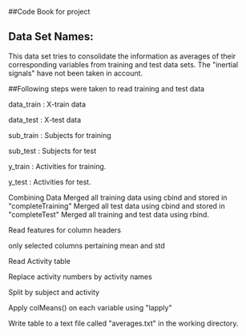 ##Code Book for project
## Data Set Names:
This data set tries to consolidate the information as averages of their corresponding variables from training and test data sets. The "inertial signals" have not been taken in account. </p>


##Following steps were taken to read training and test data </p>

data_train : X-train data

data_test : X-test data

sub_train : Subjects for training

sub_test : Subjects for test

y_train : Activities for training.

y_test : Activities for test.

Combining Data
	Merged all training data using cbind and stored in "completeTraining"
	Merged all test data using cbind and stored in "completeTest"
	Merged all training and test data using rbind.


 Read features for column headers

 only selected columns pertaining mean and std

 Read Activity table

 Replace activity numbers by activity names


 Split by subject and activity

 Apply colMeans() on each variable using "lapply"

 Write table to a text file called "averages.txt" in the working directory.



